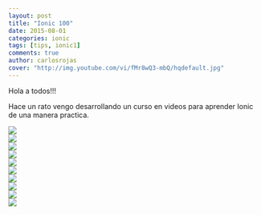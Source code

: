 ```yaml
---
layout: post
title: "Ionic 100"
date: 2015-08-01
categories: ionic
tags: [tips, ionic1]
comments: true
author: carlosrojas
cover: "http://img.youtube.com/vi/fMr8wQ3-mbQ/hqdefault.jpg"
---
```

Hola a todos!!!

Hace un rato vengo desarrollando un curso en videos para aprender Ionic de una manera practica.

<div class="row">
  <div class="col-xs-12 col-sm-6 col-md-4">
    <a href="http://j.mp/1M5qtpP" target="_blank">
      <img class="img-responsive" src="http://img.youtube.com/vi/fMr8wQ3-mbQ/hqdefault.jpg" />
    </a>
  </div> 
   <div class="col-xs-12 col-sm-6 col-md-4">
    <a href="http://j.mp/1M5qtpP" target="_blank">
      <img class="img-responsive" src="http://img.youtube.com/vi/fMr8wQ3-mbQ/hqdefault.jpg" />
    </a>
  </div> 
  <div class="col-xs-12 col-sm-6 col-md-4">
    <a href="http://j.mp/1M5qx94" target="_blank">
      <img class="img-responsive" src="http://img.youtube.com/vi/Vob4E8UnOOY/hqdefault.jpg" />
    </a>
  </div> 
  <div class="col-xs-12 col-sm-6 col-md-4">
    <a href="http://j.mp/1M5quKs" target="_blank">
      <img class="img-responsive" src="http://img.youtube.com/vi/1-AEpU9ob7U/hqdefault.jpg" />
    </a>
  </div> 
  <div class="col-xs-12 col-sm-6 col-md-4">
    <a href="http://j.mp/1M5qz0t" target="_blank">
      <img class="img-responsive" src="http://img.youtube.com/vi/f5V8DybA3kI/hqdefault.jpg" />
    </a>
  </div>
  <div class="col-xs-12 col-sm-6 col-md-4">
    <a href="http://j.mp/1M5qzh1" target="_blank">
      <img class="img-responsive" src="http://img.youtube.com/vi/Gv7R3qGm65o/hqdefault.jpg" />
    </a>
  </div>
  <div class="col-xs-12 col-sm-6 col-md-4">
    <a href="http://j.mp/1M5qCta" target="_blank">
      <img class="img-responsive" src="http://img.youtube.com/vi/vXM7TjdYmEo/hqdefault.jpg" />
    </a>
  </div>
   <div class="col-xs-12 col-sm-6 col-md-4">
    <a href="http://j.mp/1M5qCJO" target="_blank">
      <img class="img-responsive" src="http://img.youtube.com/vi/emnfRlaOkbE/hqdefault.jpg" />
    </a>
  </div>
  <div class="col-xs-12 col-sm-6 col-md-4">
    <a href="http://j.mp/1M5qD0p" target="_blank">
      <img class="img-responsive" src="http://img.youtube.com/vi/SMsnXfzVSVo/hqdefault.jpg" />
    </a>
  </div>
  <div class="col-xs-12 col-sm-6 col-md-4">
    <a href="http://j.mp/1M5qE4v" target="_blank">
      <img class="img-responsive" src="http://img.youtube.com/vi/gPy2m54gQJ4/hqdefault.jpg" />
    </a>
  </div>
</div>